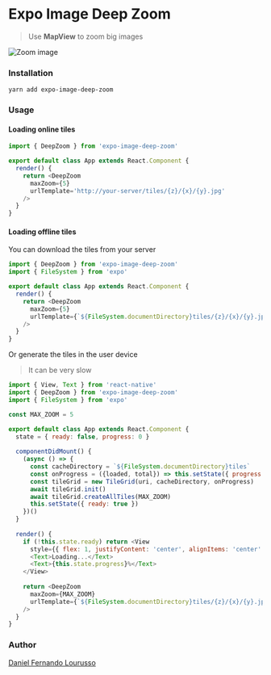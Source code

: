 Expo Image Deep Zoom
===
> Use **MapView** to zoom big images

![Zoom image](./img/demo.gif)

### Installation

`yarn add expo-image-deep-zoom`

### Usage

#### Loading online tiles
```javascript 
import { DeepZoom } from 'expo-image-deep-zoom'

export default class App extends React.Component {
  render() {
    return <DeepZoom
      maxZoom={5}
      urlTemplate='http://your-server/tiles/{z}/{x}/{y}.jpg'
    />
  }
}
```

#### Loading offline tiles

You can download the tiles from your server
```javascript 
import { DeepZoom } from 'expo-image-deep-zoom'
import { FileSystem } from 'expo'

export default class App extends React.Component {
  render() {
    return <DeepZoom
      maxZoom={5}
      urlTemplate={`${FileSystem.documentDirectory}tiles/{z}/{x}/{y}.jpg`}
    />
  }
}
```

Or generate the tiles in the user device
> It can be very slow
```javascript 
import { View, Text } from 'react-native'
import { DeepZoom } from 'expo-image-deep-zoom'
import { FileSystem } from 'expo'

const MAX_ZOOM = 5

export default class App extends React.Component {
  state = { ready: false, progress: 0 }
  
  componentDidMount() {
    (async () => {
      const cacheDirectory = `${FileSystem.documentDirectory}tiles`
      const onProgress = ({loaded, total}) => this.setState({ progress: parseInt(total / loaded) })
      const tileGrid = new TileGrid(uri, cacheDirectory, onProgress)
      await tileGrid.init()
      await tileGrid.createAllTiles(MAX_ZOOM)
      this.setState({ ready: true })
    })()
  }
  
  render() {
    if (!this.state.ready) return <View
      style={{ flex: 1, justifyContent: 'center', alignItems: 'center' }}>
      <Text>Loading...</Text>
      <Text>{this.state.progress}%</Text>
    </View>
  
    return <DeepZoom
      maxZoom={MAX_ZOOM}
      urlTemplate={`${FileSystem.documentDirectory}tiles/{z}/{x}/{y}.jpg`}
    />
  }
}
```

### Author

[Daniel Fernando Lourusso](https://www.linkedin.com/in/dflourusso)
